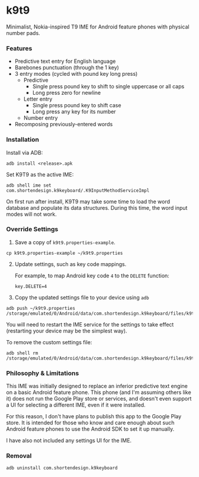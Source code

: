 # k9t9
Minimalist, Nokia-inspired T9 IME for Android feature phones with physical number pads.

### Features
- Predictive text entry for English language
- Barebones punctuation (through the 1 key)
- 3 entry modes (cycled with pound key long press)
  - Predictive 
    - Single press pound key to shift to single uppercase or all caps
    - Long press zero for newline
  - Letter entry
    - Single press pound key to shift case
    - Long press any key for its number
  - Number entry
- Recomposing previously-entered words

### Installation
Install via ADB:
```
adb install <release>.apk
```
Set K9T9 as the active IME:
```
adb shell ime set com.shortendesign.k9keyboard/.K9InputMethodServiceImpl
```
On first run after install, K9T9 may take some time to load the word database and populate its
data structures.  During this time, the word input modes will not work.

### Override Settings
1. Save a copy of `k9t9.properties-example`.
```
cp k9t9.properties-example ~/k9t9.properties
```

2. Update settings, such as key code mappings.

    For example, to map Android key code `4` to the `DELETE` function:
    ```
    key.DELETE=4
    ```
3. Copy the updated settings file to your device using `adb`
```
adb push ~/k9t9.properties /storage/emulated/0/Android/data/com.shortendesign.k9keyboard/files/k9t9.properties
```
You will need to restart the IME service for the settings to take effect (restarting your device may
be the simplest way).

To remove the custom settings file:
```
adb shell rm /storage/emulated/0/Android/data/com.shortendesign.k9keyboard/files/k9t9.properties
```

### Philosophy & Limitations
This IME was initially designed to replace an inferior predictive text engine on a basic Android
feature phone.  This phone (and I'm assuming others like it) does not run the Google Play store or
services, and doesn't even support a UI for selecting a different IME, even if it were installed.

For this reason, I don't have plans to publish this app to the Google Play store.  It is intended
for those who know and care enough about such Android feature phones to use the Android SDK to set
it up manually.

I have also not included any settings UI for the IME.

### Removal
```
adb uninstall com.shortendesign.k9keyboard
```
